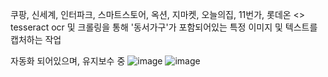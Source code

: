 쿠팡, 신세계, 인터파크, 스마트스토어, 옥션, 지마켓, 오늘의집, 11번가, 롯데온 <>
tesseract ocr 및 크롤링을 통해 '동서가구'가 포함되어있는 특정 이미지 및 텍스트를 캡처하는 작업

자동화 되어있으며, 유지보수 중
![image](https://github.com/yoonsnee0303/cream_bokki/assets/127804620/b140bb33-9483-449e-9048-6decf2e9a393)
![image](https://github.com/yoonsnee0303/cream_bokki/assets/127804620/1be40b00-66f9-4115-945a-77e1eadde699)
